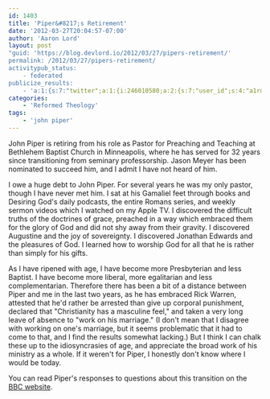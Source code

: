 ```yaml
---
id: 1403
title: 'Piper&#8217;s Retirement'
date: '2012-03-27T20:04:57-07:00'
author: 'Aaron Lord'
layout: post
"guid: 'https://blog.devlord.io/2012/03/27/pipers-retirement/'
permalink: /2012/03/27/pipers-retirement/
activitypub_status:
    - federated
publicize_results:
    - 'a:1:{s:7:"twitter";a:1:{i:246010580;a:2:{s:7:"user_id";s:4:"a1rd";s:7:"post_id";s:18:"184853564651347969";}}}'
categories:
    - 'Reformed Theology'
tags:
    - 'john piper'
---
```


John Piper is retiring from his role as Pastor for Preaching and Teaching at Bethlehem Baptist Church in Minneapolis, where he has served for 32 years since transitioning from seminary professorship. Jason Meyer has been nominated to succeed him, and I admit I have not heard of him.

I owe a huge debt to John Piper. For several years he was my only pastor, though I have never met him. I sat at his Gamaliel feet through books and Desiring God's daily podcasts, the entire Romans series, and weekly sermon videos which I watched on my Apple TV. I discovered the difficult truths of the doctrines of grace, preached in a way which embraced them for the glory of God and did not shy away from their gravity. I discovered Augustine and the joy of sovereignty. I discovered Jonathan Edwards and the pleasures of God. I learned how to worship God for all that he is rather than simply for his gifts.

As I have ripened with age, I have become more Presbyterian and less Baptist. I have become more liberal, more egalitarian and less complementarian. Therefore there has been a bit of a distance between Piper and me in the last two years, as he has embraced Rick Warren, attested that he'd rather be arrested than give up corporal punishment, declared that "Christianity has a masculine feel," and taken a very long leave of absence to "work on his marriage." (I don't mean that I disagree with working on one's marriage, but it seems problematic that it had to come to that, and I find the results somewhat lacking.) But I think I can chalk these up to the idiosyncrasies of age, and appreciate the broad work of his ministry as a whole. If it weren't for Piper, I honestly don't know where I would be today.

You can read Piper's responses to questions about this transition on the <a href="http://www.hopeingod.org/questions-and-answers-john-piper">BBC website</a>.